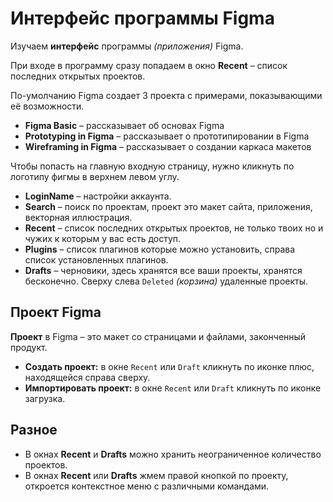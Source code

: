# Интерфейс программы Figma
Изучаем **интерфейс** программы *(приложения)* Figma.

При входе в программу сразу попадаем в окно **Recent** &ndash; список последних открытых проектов.

По-умолчанию Figma создает 3 проекта с примерами, показывающими её возможности.
* **Figma Basic** &ndash; рассказывает об основах Figma
* **Prototyping in Figma** &ndash; рассказывает о прототипировании в Figma
* **Wireframing in Figma** &ndash; рассказывает о создании каркаса макетов

Чтобы попасть на главную входную страницу, нужно кликнуть по логотипу фигмы в верхнем левом углу.

* **LoginName** &ndash; настройки аккаунта.
* **Search** &ndash; поиск по проектам, проект это макет сайта, приложения, векторная иллюстрация.
* **Recent** &ndash; список последних открытых проектов, не только твоих но и чужих к которым у вас есть доступ.
* **Plugins** &ndash; список плагинов которые можно установить, справа список установленных плагинов.
* **Drafts** &ndash; черновики, здесь хранятся все ваши проекты, хранятся бесконечно. Сверху слева `Deleted` *(корзина)* удаленные проекты.

## Проект Figma
**Проект** в Figma &ndash; это макет со страницами и файлами, законченный продукт.
* **Создать проект:** в окне `Recent` или `Draft` кликнуть по иконке плюс, находящейся справа сверху.
* **Импортировать проект:** в окне `Recent` или `Draft` кликнуть по иконке загрузка.

## Разное
* В окнах **Recent** и **Drafts** можно хранить неограниченное количество проектов.
* В окнах **Recent** или **Drafts** жмем правой кнопкой по проекту, откроется контекстное меню с различными командами.
